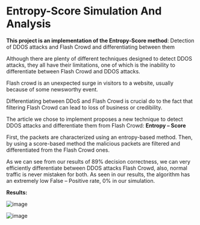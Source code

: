 # Entropy-Score Simulation And Analysis
**This project is an implementation of the Entropy-Score method**: Detection of DDOS attacks and Flash Crowd and differentiating between them

Although there are plenty of different techniques designed to detect DDOS attacks, they all have their limitations, one of which is the inability to differentiate between Flash Crowd and DDOS attacks.

Flash crowd is an unexpected surge in visitors to a website, usually because of some newsworthy event.

Differentiating between DDoS and Flash Crowd is crucial do to the fact that filtering Flash Crowd can lead to loss of business or credibility.

The article we chose to implement proposes a new technique to detect DDOS attacks and differentiate them from Flash Crowd: **Entropy – Score**

First, the packets are characterized using an entropy-based method.
Then, by using a score-based method the malicious packets are filtered and differentiated from the Flash Crowd ones.

As we can see from our results of 89% decision correctness, we can very efficiently differentiate between DDOS attacks Flash Crowd, also, normal traffic is never mistaken for both.
As seen in our results, the algorithm has an extremely low False – Positive rate, 0% in our simulation.

**Results:**

![image](https://user-images.githubusercontent.com/92316457/185896268-f2a0c240-63cc-48d7-a7ce-9b02d1233aa9.png)

![image](https://user-images.githubusercontent.com/92316457/185896298-59432970-8349-4652-81bf-6f836d31a738.png)
